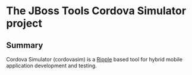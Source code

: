 # The JBoss Tools Cordova Simulator project

## Summary

Cordova Simulator (cordovasim) is a [Ripple](https://github.com/apache/incubator-ripple) based tool for hybrid mobile application development and testing. 
